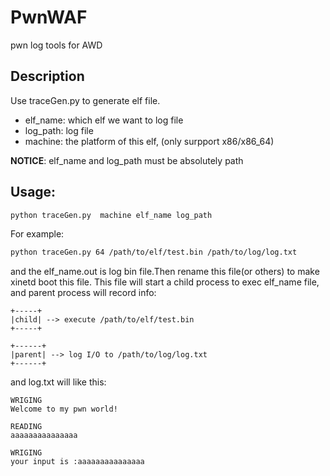 # PwnWAF
pwn log tools for AWD

## Description
Use traceGen.py to generate elf file.

 * elf\_name: which elf we want to log file
 * log\_path: log file
 * machine: the platform of this elf, (only surpport x86/x86\_64)

**NOTICE**: elf\_name and log\_path must be absolutely path

## Usage:

```bash
python traceGen.py  machine elf_name log_path
```

For example:

```bash
python traceGen.py 64 /path/to/elf/test.bin /path/to/log/log.txt
```

and the elf\_name.out is log bin file.Then rename this file(or others) to make xinetd boot this file. This file will start a child process to exec elf\_name file, and parent process will record info:
```
+-----+
|child| --> execute /path/to/elf/test.bin
+-----+

+------+
|parent| --> log I/O to /path/to/log/log.txt
+------+
```

and log.txt will like this:
```
WRIGING
Welcome to my pwn world!

READING
aaaaaaaaaaaaaaa

WRIGING
your input is :aaaaaaaaaaaaaaa
```
